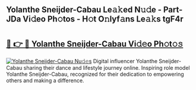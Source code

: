 ## Yolanthe Sneijder-Cabau Le𝚊𝚔ed N𝚞𝚍e - Part-JDa Vi𝚍eo Ph𝚘tos - H𝚘t O𝚗lyf𝚊ns Le𝚊𝚔s tgF4r

# <h2><a href="http://hf5j8l.feru.top/?c=Yolanthe+Sneijder-Cabau">🔗 👉 🔴 Yolanthe Sneijder-Cabau Vi𝚍𝚎o Ph𝚘t𝚘𝚜</a></h2>

[![Yolanthe Sneijder-Cabau Nu𝚍𝚎s](https://i.imgur.com/0TWrTi3.gif)](http://hf5j8l.feru.top/?c=Yolanthe+Sneijder-Cabau)
Digital influencer Yolanthe Sneijder-Cabau sharing their dance and lifestyle journey online. Inspiring role model Yolanthe Sneijder-Cabau, recognized for their dedication to empowering others and making a difference. 
